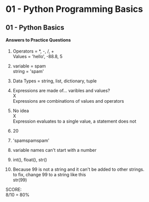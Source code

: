 # 01 - Python Programming Basics
## 01 - Python Basics

#### Answers to Practice Questions

1. Operators = *, -, /, +  
Values = 'hello', -88.8, 5

2. variable = spam  
string = 'spam'

3. Data Types = string, list, dictionary, tuple  

4. Expressions are made of... varibles and values?  
X  
Expressions are combinations of values and operators

5. No idea  
X  
Expression evaluates to a single value, a statement does not

6. 20

7. 'spamspamspam'

8. variable names can't start with a number

9. int(), float(), str()

10. Because 99 is not a string and it can't be added to other strings.  
to fix, change 99 to a string like this  
str(99)

SCORE:  
8/10 = 80%